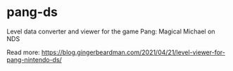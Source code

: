 # pang-ds
Level data converter and viewer for the game Pang: Magical Michael on NDS

Read more: https://blog.gingerbeardman.com/2021/04/21/level-viewer-for-pang-nintendo-ds/
